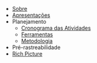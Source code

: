 - [Sobre](./README.md)
- [Apresentações](/)
- Planejamento
  - [Cronograma das Atividades](/docs/planejamento/cronograma.md)
  - [Ferramentas](/docs/planejamento/ferramentas.md)
  - [Metodologia](/docs/planejamento/metodologia.md)
-  Pré-rastreabilidade
  - [Rich Picture](/docs/planejamento/richPicture.md)
